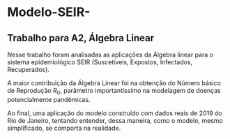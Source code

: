 # Modelo-SEIR-
## Trabalho para A2, Álgebra Linear 

Nesse trabalho foram analisadas as aplicações da Álgebra linear para o sistema epidemiológico SEIR (Suscetíveis, Expostos, Infectados, Recuperados).

A maior contribuição da Álgebra Linear foi na obtenção do Número básico de Reprodução $R_0$, parâmetro importantíssimo na modelagem de doenças potencialmente pandêmicas.

Ao final, uma aplicação do modelo construído com dados reais de 2019 do Rio de Janeiro, tentando entender, dessa maneira, como o modelo, mesmo simplificado, se comporta na realidade. 
